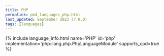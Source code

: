 ```yaml
---
title: PHP
permalink: pmd_languages_php.html
last_updated: September 2023 (7.0.0)
tags: [languages]
---
```


{% include language_info.html name='PHP' id='php' implementation='php::lang.php.PhpLanguageModule' supports_cpd=true %}
